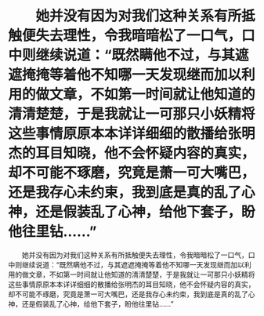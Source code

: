 # 　　她并没有因为对我们这种关系有所抵触便失去理性，令我暗暗松了一口气，口中则继续说道：“既然瞒他不过，与其遮遮掩掩等着他不知哪一天发现继而加以利用的做文章，不如第一时间就让他知道的清清楚楚，于是我就让一可那只小妖精将这些事情原原本本详详细细的散播给张明杰的耳目知晓，他不会怀疑内容的真实，却不可能不琢磨，究竟是萧一可大嘴巴，还是我存心未约束，我到底是真的乱了心神，还是假装乱了心神，给他下套子，盼他往里钻……”

　　她并没有因为对我们这种关系有所抵触便失去理性，令我暗暗松了一口气，口中则继续说道：“既然瞒他不过，与其遮遮掩掩等着他不知哪一天发现继而加以利用的做文章，不如第一时间就让他知道的清清楚楚，于是我就让一可那只小妖精将这些事情原原本本详详细细的散播给张明杰的耳目知晓，他不会怀疑内容的真实，却不可能不琢磨，究竟是萧一可大嘴巴，还是我存心未约束，我到底是真的乱了心神，还是假装乱了心神，给他下套子，盼他往里钻……”
